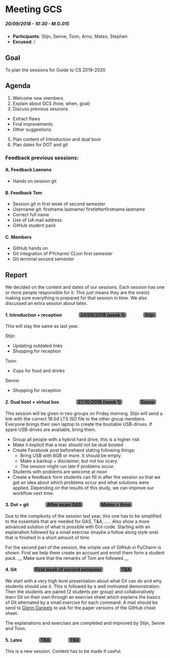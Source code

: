 
# Meeting GCS
##### 20/09/2018 - 10:30 - M.G.015

- __Participants__: Stijn, Senne, Toon, Arno, Mateo, Stephen
- __Excused__: /

## Goal
To plan the sessions for Guide to CS 2019-2020

## Agenda
 1. Welcome new members
 2. Explain about GCS (how, when, goal)
 3. Discuss previous sessions
  - Extract flaws
  - Find improvements
  - Other suggestions
 5. Plan content of Introduction and dual boot
 6. Plan dates for DOT and git

### Feedback previous sessions:

#### A. Feedback Laenens
- Hands on session git

#### B. Feedback Tom
- Session git in first week of second semester
- Username git: firstname.lastname/ firstletterfirstname.lastname
- Correct full name
- Use of UA mail address
- GitHub student pack

#### C. Members
- GitHub hands on
- Git integration of PYcharm/ CLion first semester
- Git terminal second semester

## Report

We decided on the content and dates of our sessions. Each session has one or more people responsible for it. This just means they are the one(s) making sure everything is prepared for that session in time. We also discussed an extra session about latex.

#### 1. Introduction + reception  <span style="background-color:grey;border-radius:5px;margin-left:50px;padding-left:5px;padding-right:5px;">24/09/2018 (week 1)</span> <span style="background-color:grey;border-radius:5px;margin-left:50px;padding-left:5px;padding-right:5px;">Stijn</span>
This will stay the same as last year.

Stijn:
- Updating outdated links
- Shopping for reception

Toon:
- Cups for food and drinks

Senne:
- Shopping for reception


#### 2. Dual boot + virtual box <span style="background-color:grey;border-radius:5px;margin-left:50px;padding-left:5px;padding-right:5px;">27/10/2018 (week 1)</span> <span style="background-color:grey;border-radius:5px;margin-left:50px;padding-left:5px;padding-right:5px;">Senne</span>
This session will be given in two groups on Friday morning.
Stijn will send a link with the correct 18.04 LTS ISO file to the other group members. Everyone brings their own laptop to create the bootable USB-drives. If spare USB-drives are available, bring them.

 - Group all people with a hybrid hard drive, this is a higher risk
 - Make it explicit that a mac should not be dual booted
 - Create Facebook post beforehand stating following things:
   * Bring USB with 8GB or more. It should be empty.
   * Make a backup + disclaimer, but not too scary.
   * The session might run late if problems occur.
 - Students with problems are welcome at noon
 - Create a feedback form students can fill in after the session so that we get an idea about which problems occur and what solutions were applied. Depending on the results of this study, we can improve our workflow next time.

#### 3. Dot + git <span style="background-color:grey;border-radius:5px;margin-left:50px;padding-left:5px;padding-right:5px;">After exam GAS</span> <span style="background-color:grey;border-radius:5px;margin-left:50px;padding-left:5px;padding-right:5px;">Mateo + Arno</span>
Due to the complexity of the session last year, this one has to be simplified to the essentials that are needed for GAS, T&A, ... . Also show a more advanced solution of what is possible with Dot-code. Starting with an explanation followed by a small exercise (maybe a follow along style one) that is finished in a short amount of time

For the second part of the session, the simple use of GitHub in PyCharm is shown.
First we help them create an account and enroll them form a student pack. __ Make sure that the remarks of Tom are followed __


#### 4. Git <span style="background-color:grey;border-radius:5px;margin-left:50px;padding-left:5px;padding-right:5px;">First week of second semester</span> <span style="background-color:grey;border-radius:5px;margin-left:50px;padding-left:5px;padding-right:5px;">TBA</span>
We start with a very high level presentation about what Git can do and why students should use it. This is followed by a well motivated demonstration. Then the students are paired (2 students per group) and collaboratively learn Git on their own through an exercise sheet which explains the basics of Git alternated by a small exercise for each command.
A mail should be send to [Glenn Daneels](mailto:glenn.daneels@uantwerpen.be) to ask for the paper versions of the GitHub cheat sheet.

The explanations and exercises are completed and improved by Stijn, Senne and Toon.

#### 5. Latex <span style="background-color:grey;border-radius:5px;margin-left:50px;padding-left:5px;padding-right:5px;">TBA</span> <span style="background-color:grey;border-radius:5px;margin-left:50px;padding-left:5px;padding-right:5px;">TBA</span>
This is a new session. Content has to be made if useful.
